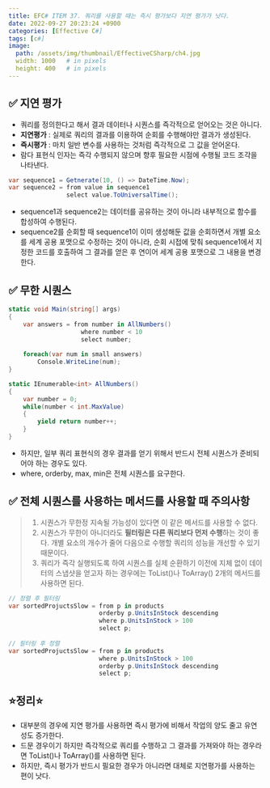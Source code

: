 ```yaml
---
title: EFC# ITEM 37. 쿼리를 사용할 때는 즉시 평가보다 지연 평가가 낫다.
date: 2022-09-27 20:23:24 +0900
categories: [Effective C#]
tags: [c#]
image:
  path: /assets/img/thumbnail/EffectiveCSharp/ch4.jpg
  width: 1000   # in pixels
  height: 400   # in pixels
---
```


## ✅ 지연 평가
- 쿼리를 정의한다고 해서 결과 데이터나 시퀀스를 즉각적으로 얻어오는 것은 아니다.
- **지연평가** : 실제로 쿼리의 결과를 이용하여 순회를 수행해야만 결과가 생성된다.
- **즉시평가** : 마치 일반 변수를 사용하는 것처럼 즉각적으로 그 값을 얻어온다.
- 람다 표현식 인자는 즉각 수행되지 않으며 향후 필요한 시점에 수행될 코드 조각을 나타낸다.
```csharp
var sequence1 = Getnerate(10, () => DateTime.Now);
var sequence2 = from value in sequence1
                select value.ToUniversalTime();
```
- sequence1과 sequence2는 데이터를 공유하는 것이 아니라 내부적으로 함수를 합성하여 수행된다.
- sequence2를 순회할 때 sequence1이 이미 생성해둔 값을 순회하면서 개별 요소를 세계 공용 포맷으로 수정하는 것이 아니라, 순회 시접에 맞춰 sequence1에서 지정한 코드를 호출하여 그 결과를 얻은 후 연이어 세계 공용 포맷으로 그 내용을 변경한다.

## ✅ 무한 시퀀스
```csharp
static void Main(string[] args)
{
    var answers = from number in AllNumbers()
                    where number < 10
                    select number;
                    
    foreach(var num in small answers)
        Console.WriteLine(num);
}

static IEnumerable<int> AllNumbers()
{
    var number = 0;
    while(number < int.MaxValue)
    {
        yield return number++;
    }
}
```
- 하지만, 일부 쿼리 표현식의 경우 결과를 얻기 위해서 반드시 전체 시퀀스가 준비되어야 하는 경우도 있다.
- where, orderby, max, min은 전체 시퀀스를 요구한다.

## ✅ 전체 시퀀스를 사용하는 메서드를 사용할 때 주의사항
> 1. 시퀀스가 무한정 지속될 가능성이 있다면 이 같은 메서드를 사용할 수 없다.
> 2. 시퀀스가 무한이 아니더라도 **필터링은 다른 쿼리보다 먼저 수행**하는 것이 좋다. 개별 요소의 개수가 줄어 다음으로 수행할 쿼리의 성능을 개선할 수 있기 때문이다.
> 3. 쿼리가 즉각 실행되도록 하여 시퀀스를 실제 순환하기 이전에 지체 없이 데이터의 스냅샷을 얻고자 하는 경우에는 ToList()나 ToArray() 2개의 메서드를 사용하면 된다.

```csharp
// 정렬 후 필터링
var sortedProjuctsSlow = from p in products
                         orderby p.UnitsInStock descending
                         where p.UnitsInStock > 100
                         select p;
                         
// 필터링 후 정렬
var sortedProjuctsSlow = from p in products
                         where p.UnitsInStock > 100
                         orderby p.UnitsInStock descending
                         select p;
```

## ⭐정리⭐
- 대부분의 경우에 지연 평가를 사용하면 즉시 평가에 비해서 작업의 양도 줄고 유연성도 증가한다.
- 드문 경우이기 하지만 즉각적으로 쿼리를 수행하고 그 결과를 가져와야 하는 경우라면 ToList()나 ToArray()를 사용하면 된다.
- 하지만, 즉시 평가가 반드시 필요한 경우가 아니라면 대체로 지연평가를 사용하는 편이 낫다.

